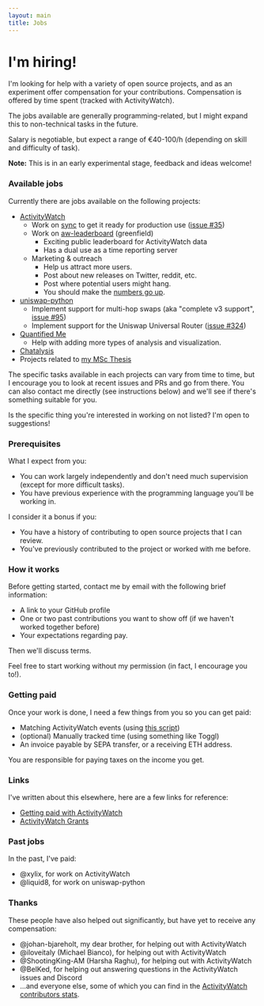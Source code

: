 ```yaml
---
layout: main
title: Jobs
---
```


# I'm hiring!

I'm looking for help with a variety of open source projects, and as an experiment offer compensation for your contributions. Compensation is offered by time spent (tracked with ActivityWatch). 

The jobs available are generally programming-related, but I might expand this to non-technical tasks in the future.

Salary is negotiable, but expect a range of €40-100/h (depending on skill and difficulty of task).

**Note:** This is in an early experimental stage, feedback and ideas welcome!


### Available jobs

Currently there are jobs available on the following projects:

- [ActivityWatch][gh-aw]
  - Work on [sync][gh-aw-sync] to get it ready for production use ([issue #35][gh-aw-sync-issue])
  - Work on [aw-leaderboard][gh-aw-leaderboard] (greenfield)
    - Exciting public leaderboard for ActivityWatch data
    - Has a dual use as a time reporting server
  - Marketing & outreach
    - Help us attract more users.
    - Post about new releases on Twitter, reddit, etc.
    - Post where potential users might hang.
    - You should make the [numbers go up][aw-stats].
- [uniswap-python][gh-uniswap-python]
  - Implement support for multi-hop swaps (aka "complete v3 support", [issue #95](https://github.com/uniswap-python/uniswap-python/issues/95))
  - Implement support for the Uniswap Universal Router ([issue #324](https://github.com/uniswap-python/uniswap-python/issues/324))
- [Quantified Me][gh-quantifiedme]
  - Help with adding more types of analysis and visualization.
- [Chatalysis][gh-chatalysis]
- Projects related to [my MSc Thesis][gh-thesis]

The specific tasks available in each projects can vary from time to time, but I encourage you to look at recent issues and PRs and go from there. You can also contact me directly (see instructions below) and we'll see if there's something suitable for you.

Is the specific thing you're interested in working on not listed? I'm open to suggestions!

[gh-aw]: https://github.com/ActivityWatch/activitywatch
[gh-aw-sync]: https://github.com/ActivityWatch/aw-server-rust/tree/master/aw-sync
[gh-aw-sync-issue]: https://github.com/ActivityWatch/activitywatch/issues/35
[gh-aw-leaderboard]: https://github.com/ActivityWatch/aw-leaderboard
[gh-chatalysis]: https://github.com/ErikBjare/chatalysis
[gh-thesis]: https://github.com/ErikBjare/thesis
[gh-uniswap-python]: https://github.com/uniswap-python/uniswap-python
[gh-quantifiedme]: https://github.com/ErikBjare/quantifiedme
[aw-stats]: https://activitywatch.net/stats/


### Prerequisites

What I expect from you:

 - You can work largely independently and don't need much supervision (except for more difficult tasks).
 - You have previous experience with the programming language you'll be working in.

I consider it a bonus if you:

 - You have a history of contributing to open source projects that I can review.
 - You've previously contributed to the project or worked with me before.


### How it works

Before getting started, contact me by email with the following brief information:

 - A link to your GitHub profile
 - One or two past contributions you want to show off (if we haven't worked together before)
 - Your expectations regarding pay.

Then we'll discuss terms. 

Feel free to start working without my permission (in fact, I encourage you to!).


### Getting paid

Once your work is done, I need a few things from you so you can get paid:

 - Matching ActivityWatch events (using [this script](https://github.com/ActivityWatch/aw-client/blob/master/examples/working_hours.py))
 - (optional) Manually tracked time (using something like Toggl)
 - An invoice payable by SEPA transfer, or a receiving ETH address.

You are responsible for paying taxes on the income you get.


### Links

I've written about this elsewhere, here are a few links for reference:

 - [Getting paid with ActivityWatch](https://forum.activitywatch.net/t/getting-paid-with-activitywatch/986)
 - [ActivityWatch Grants](https://github.com/ActivityWatch/activitywatch/issues/458)


### Past jobs

In the past, I've paid:

 - @xylix, for work on ActivityWatch
 - @liquid8, for work on uniswap-python

### Thanks

These people have also helped out significantly, but have yet to receive any compensation:

 - @johan-bjareholt, my dear brother, for helping out with ActivityWatch
 - @iloveitaly (Michael Bianco), for helping out with ActivityWatch
 - @ShootingKing-AM (Harsha Raghu), for helping out with ActivityWatch
 - @BelKed, for helping out answering questions in the ActivityWatch issues and Discord
 - ...and everyone else, some of which you can find in the [ActivityWatch contributors stats](https://activitywatch.net/contributors/).
